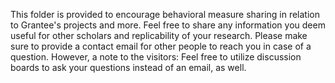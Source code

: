 This folder is provided to encourage behavioral measure sharing in relation to Grantee's projects and more. Feel free to share any information you deem useful for other scholars and replicability of your research. Please make sure to provide a contact email for other people to reach you in case of a question. However, a note to the visitors: Feel free to utilize discussion boards to ask your questions instead of an email, as well.
